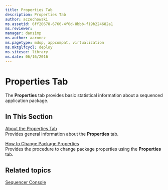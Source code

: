 ```yaml
---
title: Properties Tab
description: Properties Tab
author: aczechowski
ms.assetid: 6ff20678-6766-4f0d-8bbb-f19b224682a1
ms.reviewer: 
manager: dansimp
ms.author: aaroncz
ms.pagetype: mdop, appcompat, virtualization
ms.mktglfcycl: deploy
ms.sitesec: library
ms.date: 06/16/2016
---
```



# Properties Tab


The **Properties** tab provides basic statistical information about a sequenced application package.

## In This Section


<a href="" id="about-the-properties-tab"></a>[About the Properties Tab](about-the-properties-tab.md)  
Provides general information about the **Properties** tab.

<a href="" id="how-to-change-package-properties"></a>[How to Change Package Properties](how-to-change-package-properties.md)  
Provides the procedure to change package properties using the **Properties** tab.

## Related topics


[Sequencer Console](sequencer-console.md)

 

 





